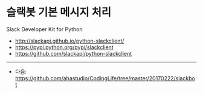 # 슬랙봇 기본 메시지 처리

Slack Developer Kit for Python
- http://slackapi.github.io/python-slackclient/
- https://pypi.python.org/pypi/slackclient
- https://github.com/slackapi/python-slackclient

---

- 다음: https://github.com/ahastudio/CodingLife/tree/master/20170222/slackbot
